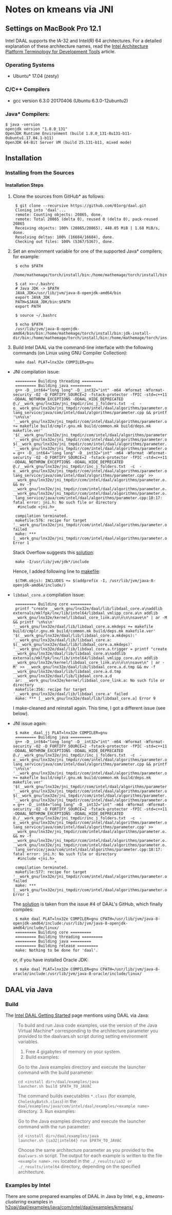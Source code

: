 # Notes on kmeans via JNI

## Settings on MacBook Pro 12.1
Intel DAAL supports the IA-32 and Intel(R) 64 architectures. For a detailed explanation of these architecture names, read the [Intel Architecture Platform Terminology for Development Tools](https://software.intel.com/en-us/articles/intel-architecture-platform-terminology-for-development-tools) article.

### Operating Systems
* Ubuntu* 17.04 (zesty)

### C/C++ Compilers
* gcc version 6.3.0 20170406 (Ubuntu 6.3.0-12ubuntu2)

### Java* Compilers:

    $ java -version
    openjdk version "1.8.0_131"
    OpenJDK Runtime Environment (build 1.8.0_131-8u131-b11-0ubuntu1.17.04.1-b11)
    OpenJDK 64-Bit Server VM (build 25.131-b11, mixed mode)

## Installation

### Installing from the Sources

#### Installation Steps
1. Clone the sources from GitHub* as follows:

        $ git clone --recursive https://github.com/01org/daal.git
        Cloning into 'daal'...
        remote: Counting objects: 20865, done.
        remote: Total 20865 (delta 0), reused 0 (delta 0), pack-reused 20865
        Receiving objects: 100% (20865/20865), 448.05 MiB | 1.68 MiB/s, done.
        Resolving deltas: 100% (16684/16684), done.
        Checking out files: 100% (5367/5367), done.

2. Set an environment variable for one of the supported Java* compilers; for example:

        $ echo $PATH
        /home/mathemage/torch/install/bin:/home/mathemage/torch/install/bin:/home/mathemage/torch/install/bin:/home/mathemage/torch/install/bin:/home/mathemage/torch/install/bin:/home/mathemage/torch/install/bin:/usr/local/sbin:/usr/local/bin:/usr/sbin:/usr/bin:/sbin:/bin:/usr/games:/usr/local/games:/snap/bin:/snap/bin

        $ cat >>~/.bashrc
        # Java JDK -> $PATH
        JAVA_JDK=/usr/lib/jvm/java-8-openjdk-amd64/bin
        export JAVA_JDK
        PATH=$JAVA_JDK/bin:$PATH
        export PATH

        $ source ~/.bashrc

        $ echo $PATH
        /usr/lib/jvm/java-8-openjdk-amd64/bin/bin:/home/mathemage/torch/install/bin:jdk-install-dir/bin:/home/mathemage/torch/install/bin:/home/mathemage/torch/install/bin:/home/mathemage/torch/install/bin:/home/mathemage/torch/install/bin:/home/mathemage/torch/install/bin:/home/mathemage/torch/install/bin:/home/mathemage/torch/install/bin:/usr/local/sbin:/usr/local/bin:/usr/sbin:/usr/bin:/sbin:/bin:/usr/games:/usr/local/games:/snap/bin:/snap/bin

3. Build Intel DAAL via the command-line interface with the following commands (on Linux using GNU Compiler Collection):

        make daal PLAT=lnx32e COMPILER=gnu
            
 * JNI compilation issue:
 
        ========= Building threading =========
        ========= Building java =========
        g++ -D__int64="long long" -D__int32="int" -m64 -Wformat -Wformat-security -O2 -D_FORTIFY_SOURCE=2 -fstack-protector -fPIC -std=c++11   -DDAAL_NOTHROW_EXCEPTIONS -DDAAL_HIDE_DEPRECATED @./__work_gnu/lnx32e/jni_tmpdir/inc_j_folders.txt  -c  -o__work_gnu/lnx32e/jni_tmpdir/com/intel/daal/algorithms/parameter.o lang_service/java/com/intel/daal/algorithms/parameter.cpp && printf '\n%s\n' '__work_gnu/lnx32e/jni_tmpdir/com/intel/daal/algorithms/parameter.o.mkdeps += makefile build/cmplr.gnu.mk build/common.mk build/deps.mk makefile.ver' '$(__work_gnu/lnx32e/jni_tmpdir/com/intel/daal/algorithms/parameter.o.mkdeps):' '__work_gnu/lnx32e/jni_tmpdir/com/intel/daal/algorithms/parameter.o: $(__work_gnu/lnx32e/jni_tmpdir/com/intel/daal/algorithms/parameter.o.mkdeps)' '__work_gnu/lnx32e/jni_tmpdir/com/intel/daal/algorithms/parameter.o.trigger = g++ -D__int64="long long" -D__int32="int" -m64 -Wformat -Wformat-security -O2 -D_FORTIFY_SOURCE=2 -fstack-protector -fPIC -std=c++11   -DDAAL_NOTHROW_EXCEPTIONS -DDAAL_HIDE_DEPRECATED @./__work_gnu/lnx32e/jni_tmpdir/inc_j_folders.txt  -c  -o__work_gnu/lnx32e/jni_tmpdir/com/intel/daal/algorithms/parameter.o lang_service/java/com/intel/daal/algorithms/parameter.cpp' >> __work_gnu/lnx32e/jni_tmpdir/com/intel/daal/algorithms/parameter.o.d.tmp && mv -f __work_gnu/lnx32e/jni_tmpdir/com/intel/daal/algorithms/parameter.o.d.tmp __work_gnu/lnx32e/jni_tmpdir/com/intel/daal/algorithms/parameter.o.d
        lang_service/java/com/intel/daal/algorithms/parameter.cpp:18:17: fatal error: jni.h: No such file or directory
         #include <jni.h>
                         ^
        compilation terminated.
        makefile:576: recipe for target '__work_gnu/lnx32e/jni_tmpdir/com/intel/daal/algorithms/parameter.o' failed
        make: *** [__work_gnu/lnx32e/jni_tmpdir/com/intel/daal/algorithms/parameter.o] Error 1
    
    Stack Overflow suggests this [solution](https://stackoverflow.com/questions/14529720/how-to-make-jni-h-be-found):

        make -I/usr/lib/jvm/jdk*/include
    
    Hence, I added following line to [makefile](../makefile):
    
        $(THR.objs): INCLUDES += $(addprefix -I, /usr/lib/jvm/java-8-openjdk-amd64/include/)

 * `libdaal_core.a` compilation issue:
 
        ========= Building core =========
        printf "create __work_gnu/lnx32e/daal/lib/libdaal_core.a\naddlib externals/mklfpk/lnx/lib/intel64/libdaal_vmlipp_core.a\n addlib __work_gnu/lnx32e/kernel/libdaal_core_link.a\n\n\n\nsave\n" | ar -M && printf '\n%s\n' '__work_gnu/lnx32e/daal/lib/libdaal_core.a.mkdeps += makefile build/cmplr.gnu.mk build/common.mk build/deps.mk makefile.ver' '$(__work_gnu/lnx32e/daal/lib/libdaal_core.a.mkdeps):' '__work_gnu/lnx32e/daal/lib/libdaal_core.a: $(__work_gnu/lnx32e/daal/lib/libdaal_core.a.mkdeps)' '__work_gnu/lnx32e/daal/lib/libdaal_core.a.trigger = printf "create __work_gnu/lnx32e/daal/lib/libdaal_core.a\naddlib externals/mklfpk/lnx/lib/intel64/libdaal_vmlipp_core.a\n addlib __work_gnu/lnx32e/kernel/libdaal_core_link.a\n\n\n\nsave\n" | ar -M' >> __work_gnu/lnx32e/daal/lib/libdaal_core.a.d.tmp && mv -f __work_gnu/lnx32e/daal/lib/libdaal_core.a.d.tmp __work_gnu/lnx32e/daal/lib/libdaal_core.a.d
        ar: __work_gnu/lnx32e/kernel/libdaal_core_link.a: No such file or directory
        makefile:356: recipe for target '__work_gnu/lnx32e/daal/lib/libdaal_core.a' failed
        make: *** [__work_gnu/lnx32e/daal/lib/libdaal_core.a] Error 9

    I make-cleaned and reinstall again. This time, I got a different issue (see below).
    
 * JNI issue again:
 
        $ make _daal_jj PLAT=lnx32e COMPILER=gnu
        ========= Building java =========
        g++ -D__int64="long long" -D__int32="int" -m64 -Wformat -Wformat-security -O2 -D_FORTIFY_SOURCE=2 -fstack-protector -fPIC -std=c++11   -DDAAL_NOTHROW_EXCEPTIONS -DDAAL_HIDE_DEPRECATED @./__work_gnu/lnx32e/jni_tmpdir/inc_j_folders.txt  -c  -o__work_gnu/lnx32e/jni_tmpdir/com/intel/daal/algorithms/parameter.o lang_service/java/com/intel/daal/algorithms/parameter.cpp && printf '\n%s\n' '__work_gnu/lnx32e/jni_tmpdir/com/intel/daal/algorithms/parameter.o.mkdeps += makefile build/cmplr.gnu.mk build/common.mk build/deps.mk makefile.ver' '$(__work_gnu/lnx32e/jni_tmpdir/com/intel/daal/algorithms/parameter.o.mkdeps):' '__work_gnu/lnx32e/jni_tmpdir/com/intel/daal/algorithms/parameter.o: $(__work_gnu/lnx32e/jni_tmpdir/com/intel/daal/algorithms/parameter.o.mkdeps)' '__work_gnu/lnx32e/jni_tmpdir/com/intel/daal/algorithms/parameter.o.trigger = g++ -D__int64="long long" -D__int32="int" -m64 -Wformat -Wformat-security -O2 -D_FORTIFY_SOURCE=2 -fstack-protector -fPIC -std=c++11   -DDAAL_NOTHROW_EXCEPTIONS -DDAAL_HIDE_DEPRECATED @./__work_gnu/lnx32e/jni_tmpdir/inc_j_folders.txt  -c  -o__work_gnu/lnx32e/jni_tmpdir/com/intel/daal/algorithms/parameter.o lang_service/java/com/intel/daal/algorithms/parameter.cpp' >> __work_gnu/lnx32e/jni_tmpdir/com/intel/daal/algorithms/parameter.o.d.tmp && mv -f __work_gnu/lnx32e/jni_tmpdir/com/intel/daal/algorithms/parameter.o.d.tmp __work_gnu/lnx32e/jni_tmpdir/com/intel/daal/algorithms/parameter.o.d
        lang_service/java/com/intel/daal/algorithms/parameter.cpp:18:17: fatal error: jni.h: No such file or directory
         #include <jni.h>
                         ^
        compilation terminated.
        makefile:577: recipe for target '__work_gnu/lnx32e/jni_tmpdir/com/intel/daal/algorithms/parameter.o' failed
        make: *** [__work_gnu/lnx32e/jni_tmpdir/com/intel/daal/algorithms/parameter.o] Error 1
 
    The [solution](https://github.com/01org/daal/issues/4) is taken from the issue #4 of DAAL's GitHub, which finally compiles:
    
        $ make daal PLAT=lnx32e COMPILER=gnu CPATH=/usr/lib/jvm/java-8-openjdk-amd64/include:/usr/lib/jvm/java-8-openjdk-amd64/include/linux/
        ========= Building core =========
        ========= Building threading =========
        ========= Building java =========
        ========= Building release =========
        make: Nothing to be done for 'daal'.
        
    or, if you have installed Oracle JDK:
    
        $ make daal PLAT=lnx32e COMPILER=gnu CPATH=/usr/lib/jvm/java-8-oracle/include:/usr/lib/jvm/java-8-oracle/include/linux/
    
  ## DAAL via Java
  
  ### Build
  The [Intel DAAL Getting Started](https://software.intel.com/en-us/get-started-with-daal-for-linux) page mentions using DAAL via Java:
   
  > To build and run Java code examples, use the version of the Java Virtual Machine* corresponding to the architecture parameter you provided to the daalvars.sh script during setting environment variables.
  > 
  > 1. Free 4 gigabytes of memory on your system.
  > 2. Build examples:
  >
  > Go to the Java examples directory and execute the launcher command with the build parameter:
  > 
  >     cd <install dir>/daal/examples/java
  >     launcher.sh build $PATH_TO_JAVAC
  >
  > The command builds executables `*.class` (for example, `CholeskyBatch.class`) in the
  > `daal/examples/java/com/intel/daal/examples/<example name>` directory.
  > 3. Run examples:
  >
  > Go to the Java examples directory and execute the launcher command with the run parameter:
  >
  >     cd <install dir>/daal/examples/java
  >     launcher.sh {ia32|intel64} run $PATH_TO_JAVAC
  >
  > Choose the same architecture parameter as you provided to the `daalvars.sh` script.
  > The output for each example is written to the file `<example name>.res` located in the `./_results/ia32 or ./_results/intel64` directory, depending on the specified architecture.

  
  ### Examples by Intel
  There are some prepared examples of DAAL in Java by Intel, e.g., *kmeans-clustering* examples in [h2oai/daal/examples/java/com/intel/daal/examples/kmeans/](../examples/java/com/intel/daal/examples/kmeans/)
